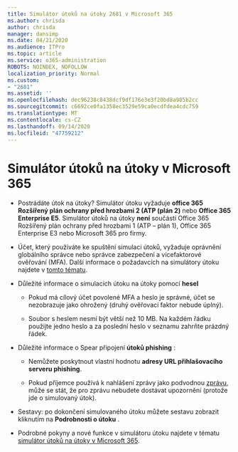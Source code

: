 ```yaml
---
title: Simulátor útoků na útoky 2681 v Microsoft 365
ms.author: chrisda
author: chrisda
manager: dansimp
ms.date: 04/21/2020
ms.audience: ITPro
ms.topic: article
ms.service: o365-administration
ROBOTS: NOINDEX, NOFOLLOW
localization_priority: Normal
ms.custom:
- "2681"
ms.assetid: ''
ms.openlocfilehash: dec96238c8438dcf9df176e3e3f20bd8a985b2cc
ms.sourcegitcommit: c6692ce0fa1358ec3529e59ca0ecdfdea4cdc759
ms.translationtype: MT
ms.contentlocale: cs-CZ
ms.lasthandoff: 09/14/2020
ms.locfileid: "47759212"
---
```

# <a name="attack-simulator-in-microsoft-365"></a>Simulátor útoků na útoky v Microsoft 365

- Postrádáte útok na útoky? Simulátor útoku vyžaduje **office 365 Rozšířený plán ochrany před hrozbami 2 (ATP (plán 2)** nebo **Office 365 Enterprise E5**. Simulátor útoků na útoky **není** součástí Office 365 Rozšířený plán ochrany před hrozbami 1 (ATP – plán 1), Office 365 Enterprise E3 nebo Microsoft 365 pro firmy.

- Účet, který používáte ke spuštění simulaci útoků, vyžaduje oprávnění globálního správce nebo správce zabezpečení a vícefaktorové ověřování (MFA). Další informace o požadavcích na simulátory útoku najdete v [tomto tématu](https://docs.microsoft.com/microsoft-365/security/office-365-security/attack-simulator).

- Důležité informace o simulacích útoku na útoky pomocí **hesel**

  - Pokud má cílový účet povolené MFA a heslo je správné, účet se nezobrazuje jako ohrožený (druhý ověřovací faktor nebude úplný).

  - Soubor s heslem nesmí být větší než 10 MB. Na každém řádku použijte jedno heslo a za poslední heslo v seznamu zahrňte prázdný řádek.

- Důležité informace o Spear připojení **útoků phishing** :

  - Nemůžete poskytnout vlastní hodnotu **adresy URL přihlašovacího serveru phishing**.

  - Pokud příjemce používá k nahlášení zprávy jako podvodnou [zprávu,](https://docs.microsoft.com/microsoft-365/security/office-365-security/enable-the-report-message-add-in) může se stát, že pro zprávu nebudete dostávat upozornění (protože jde o simulovaný útok).

- Sestavy: po dokončení simulovaného útoku můžete sestavu zobrazit kliknutím na **Podrobnosti o útoku** .

- Podrobné pokyny a nové funkce v simulátoru útoku najdete v tématu [simulátor útoků na útoky v Microsoft 365](https://docs.microsoft.com/microsoft-365/security/office-365-security/attack-simulator).
